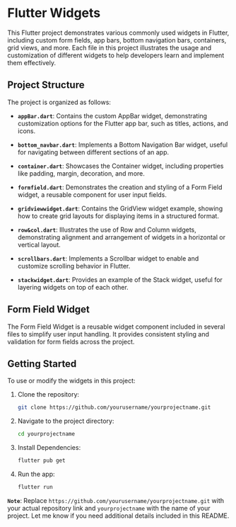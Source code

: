 # Flutter Widgets

This Flutter project demonstrates various commonly used widgets in Flutter, including custom form fields, app bars, bottom navigation bars, containers, grid views, and more. Each file in this project illustrates the usage and customization of different widgets to help developers learn and implement them effectively.

## Project Structure

The project is organized as follows:

- **`appBar.dart`**: Contains the custom AppBar widget, demonstrating customization options for the Flutter app bar, such as titles, actions, and icons.
  
- **`bottom_navbar.dart`**: Implements a Bottom Navigation Bar widget, useful for navigating between different sections of an app.
  
- **`container.dart`**: Showcases the Container widget, including properties like padding, margin, decoration, and more.
  
- **`formfield.dart`**: Demonstrates the creation and styling of a Form Field widget, a reusable component for user input fields.
  
- **`gridviewwidget.dart`**: Contains the GridView widget example, showing how to create grid layouts for displaying items in a structured format.
  
- **`row&col.dart`**: Illustrates the use of Row and Column widgets, demonstrating alignment and arrangement of widgets in a horizontal or vertical layout.
  
- **`scrollbars.dart`**: Implements a Scrollbar widget to enable and customize scrolling behavior in Flutter.
  
- **`stackwidget.dart`**: Provides an example of the Stack widget, useful for layering widgets on top of each other.

## Form Field Widget

The Form Field Widget is a reusable widget component included in several files to simplify user input handling. It provides consistent styling and validation for form fields across the project.

## Getting Started

To use or modify the widgets in this project:

1. Clone the repository:
   ```bash
   git clone https://github.com/yourusername/yourprojectname.git

2. Navigate to the project directory:
   ```bash
   cd yourprojectname

3. Install Dependencies:
   ```bash
   flutter pub get

4. Run the app:
   ```bash
   flutter run

**`Note`**: Replace `https://github.com/yourusername/yourprojectname.git` with your actual repository link and `yourprojectname` with the name of your project. Let me know if you need additional details included in this README.

